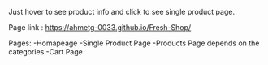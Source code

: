 Just hover to see product info and click to see single product page.

Page link : https://ahmetg-0033.github.io/Fresh-Shop/

Pages: 
-Homapeage
-Single Product Page
-Products Page depends on the categories
-Cart Page
